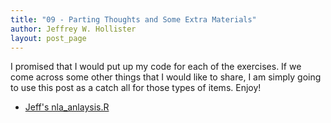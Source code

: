 ```yaml
---
title: "09 - Parting Thoughts and Some Extra Materials"
author: Jeffrey W. Hollister
layout: post_page
---
```


I promised that I would put up my code for each of the exercises.  If we come across some other things that I would like to share, I am simply going to use this post as a catch all for those types of items.  Enjoy!

- [Jeff's nla_anlaysis.R](/introR/exercises/nla_analysis.R)
